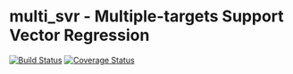 # multi_svr - Multiple-targets Support Vector Regression

[![Build Status](https://travis-ci.org/nwtgck/multi-svr-python.svg?branch=develop)](https://travis-ci.org/nwtgck/multi-svr-python) [![Coverage Status](https://coveralls.io/repos/github/nwtgck/multi-svr-python/badge.svg?branch=develop)](https://coveralls.io/github/nwtgck/multi-svr-python?branch=develop) 